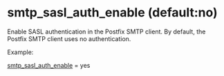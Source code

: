 # smtp_sasl_auth_enable (default:no) 


Enable SASL authentication in the Postfix SMTP client.  By default,
the Postfix SMTP client uses no authentication.



Example:



<a href="postconf.5.html#smtp_sasl_auth_enable">smtp_sasl_auth_enable</a> = yes



